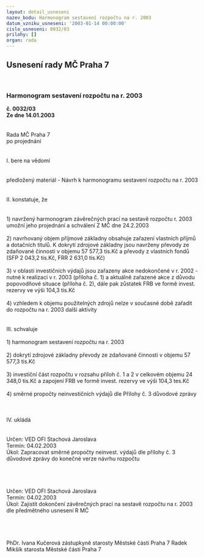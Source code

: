 ```yaml
---
layout: detail_usneseni
nazev_bodu: Harmonogram sestavení rozpočtu na r. 2003
datum_vzniku_usneseni: '2003-01-14 00:00:00'
cislo_usneseni: 0032/03
prilohy: []
organ: rada
---
```

<div id="ucUsn_pList" class="usn">
	<span><h2>Usnesení rady MČ Praha 7 </h2>
<br></span><div class="standBody">
<span><h3>Harmonogram sestavení rozpočtu na r. 2003</h3></span><div class="center">
		<strong>č. 0032/03</strong><br>
	</div>
<div class="center">
		<strong>Ze dne 14.01.2003</strong><br><br>
	</div>
<br>Rada MČ Praha 7<br>po projednání<br><br><br>I.	bere na vědomí<br><br> <br>předložený materiál - Návrh k harmonogramu sestavení rozpočtu na r. 2003<br><br><br>II.	konstatuje, že<br><br><br>1) navržený harmonogram závěrečných prací na sestavě rozpočtu r. 2003 umožní jeho projednání a schválení Z MČ dne 24.2.2003<br><br>2) navrhovaný objem příjmové základny obsahuje zařazení vlastních příjmů a dotačních titulů. K dokrytí zdrojové základny jsou navrženy převody ze zdaňované činnosti v objemu 57 577,3 tis.Kč a   převody z vlastních fondů (SFP 2 043,2 tis.Kč, FRR 2 631,0 tis.Kč) <br><br>3) v oblasti investičních výdajů jsou zařazeny akce nedokončené v r. 2002 - nutné k realizaci v r. 2003 (příloha č. 1) a aktuálně zařazené akce z důvodu popovodňové situace (příloha č. 2), dále pak zůstatek FRB ve formě invest. rezervy ve výši 104,3 tis.Kč<br><br>4) vzhledem k objemu použitelných zdrojů nelze v současné době zařadit do rozpočtu na r. 2003 další aktivity<br><br><br>III.	schvaluje <br><br>1) harmonogram sestavení rozpočtu na r. 2003<br><br>2) dokrytí zdrojové základny převody ze zdaňované činnosti v objemu 57 577,3 tis.Kč<br><br>3) investiční část rozpočtu v rozsahu příloh č. 1 a 2 v celkovém objemu 24 348,0 tis.Kč a zapojení FRB ve formě invest. rezervy ve výši 104,3 tes.Kč <br><br>4) směrné propočty neinvestičních výdajů dle Přílohy č. 3 důvodové zprávy <br><br><br><br>IV.	ukládá <br><br> <br>Určen:	VED OFI Stachová Jaroslava<br>Termín: 04.02.2003<br>Úkol:	Zapracovat směrné propočty neinvest. výdajů dle přílohy č. 3 důvodové zprávy do konečné verze návrhu rozpočtu<br> <br><br><br> <br>Určen:	VED OFI Stachová Jaroslava<br>Termín: 04.02.2003<br>Úkol:	Zajistit dokončení závěrečných prací na sestavě rozpočtu na r. 2003 dle předmětného usnesení R  MČ<br> <br><br><br>	<br>PhDr. Ivana Kučerová zástupkyně starosty Městské části Praha 7	 Radek Mikšík starosta Městské části Praha 7<br>	<br><br>
</div>
</div>